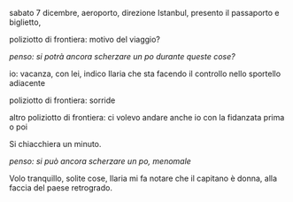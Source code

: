 sabato 7 dicembre, aeroporto, direzione Istanbul, presento il passaporto e biglietto, 

poliziotto di frontiera: motivo del viaggio?

*penso: si potrà ancora scherzare un po durante queste cose?*

io: vacanza, con lei, indico Ilaria che sta facendo il controllo nello sportello adiacente

poliziotto di frontiera: sorride

altro poliziotto di frontiera: ci volevo andare anche io con la fidanzata prima o poi

Si chiacchiera un minuto.

*penso: si può ancora scherzare un po, menomale*

Volo tranquillo, solite cose, Ilaria mi fa notare che il capitano è donna, alla faccia del paese retrogrado.

